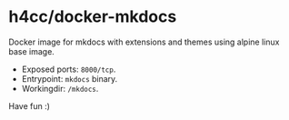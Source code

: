 # h4cc/docker-mkdocs

Docker image for mkdocs with extensions and themes using alpine linux base image.

* Exposed ports: `8000/tcp`.
* Entrypoint: `mkdocs` binary.
* Workingdir: `/mkdocs`.

Have fun :)

